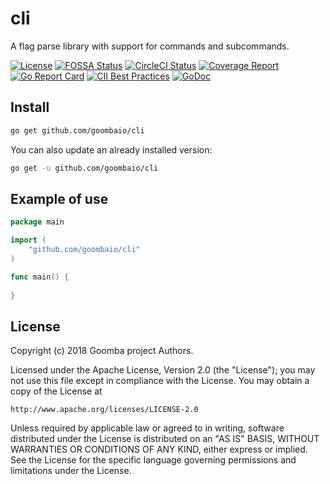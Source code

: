 # cli

A flag parse library with support for commands and subcommands.

[![License][License-Image]][License-URL]
[![FOSSA Status][FOSSA-Image]][FOSSA-URL]
[![CircleCI Status][CircleCI-Image]][CircleCI-URL]
[![Coverage Report][Coverage-Image]][Coverage-URL]
[![Go Report Card][GoReportCard-Image]][GoReportCard-URL]
[![CII Best Practices][CII-Image]][CII-URL]
[![GoDoc][GoDoc-Image]][GoDoc-URL]

## Install

```bash
go get github.com/goombaio/cli
```

You can also update an already installed version:

```bash
go get -u github.com/goombaio/cli
```

## Example of use

```go
package main

import (
    "github.com/goombaio/cli"
)

func main() {
    
}
```

## License

Copyright (c) 2018 Goomba project Authors.

Licensed under the Apache License, Version 2.0 (the "License");
you may not use this file except in compliance with the License.
You may obtain a copy of the License at

    http://www.apache.org/licenses/LICENSE-2.0

Unless required by applicable law or agreed to in writing, software
distributed under the License is distributed on an "AS IS" BASIS,
WITHOUT WARRANTIES OR CONDITIONS OF ANY KIND, either express or implied.
See the License for the specific language governing permissions and
limitations under the License.

[License-Image]: https://img.shields.io/badge/License-Apache-blue.svg
[License-URL]: http://opensource.org/licenses/Apache
[FOSSA-Image]: https://app.fossa.io/api/projects/git%2Bgithub.com%2Fgoombaio%2Fcli.svg?type=shield
[FOSSA-URL]: https://app.fossa.io/projects/git%2Bgithub.com%2Fgoombaio%2Fcli?ref=badge_shield
[CircleCI-Image]: https://circleci.com/gh/goombaio/cli.svg?style=svg
[CircleCI-URL]: https://circleci.com/gh/goombaio/cli
[Coverage-Image]: https://codecov.io/gh/goombaio/cli/branch/master/graph/badge.svg
[Coverage-URL]: https://codecov.io/gh/goombaio/cli
[GoReportCard-Image]: https://goreportcard.com/badge/github.com/goombaio/cli
[GoReportCard-URL]: https://goreportcard.com/report/github.com/goombaio/cli
[CII-Image]: https://bestpractices.coreinfrastructure.org/projects/2184/badge
[CII-URL]: https://bestpractices.coreinfrastructure.org/projects/2184
[GoDoc-Image]: https://godoc.org/github.com/goombaio/cli?status.svg
[GoDoc-URL]: http://godoc.org/github.com/goombaio/cli
